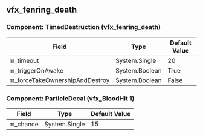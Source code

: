 ## vfx_fenring_death

### Component: TimedDestruction (vfx_fenring_death)

|Field|Type|Default Value|
|---|---|---|
|m_timeout|System.Single|20|
|m_triggerOnAwake|System.Boolean|True|
|m_forceTakeOwnershipAndDestroy|System.Boolean|False|

### Component: ParticleDecal (vfx_BloodHit 1)

|Field|Type|Default Value|
|---|---|---|
|m_chance|System.Single|15|

